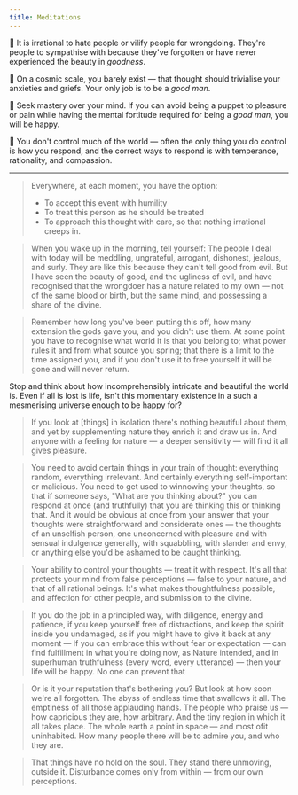 ```yaml
---
title: Meditations
---
```


💎 It is irrational to hate people or vilify people for wrongdoing. They're people to sympathise with because they've forgotten or have never experienced the beauty in *goodness*.

💎 On a cosmic scale, you barely exist — that thought should trivialise your anxieties and griefs. Your only job is to be a *good man*.

💎 Seek mastery over your mind. If you can avoid being a puppet to pleasure or pain while having the mental fortitude required for being a *good man*, you will be happy.

💎 You don't control much of the world — often the only thing you do control is how you respond, and the correct ways to respond is with temperance, rationality, and compassion.

---

> Everywhere, at each moment, you have the option:
> - To accept this event with humility
> - To treat this person as he should be treated
> - To approach this thought with care, so that nothing irrational creeps in.

> When you wake up in the morning, tell yourself: The people I deal with today will be meddling, ungrateful, arrogant, dishonest, jealous, and surly. They are like this because they can't tell good from evil. But I have seen the beauty of good, and the ugliness of evil, and have recognised that the wrongdoer has a nature related to my own — not of the same blood or birth, but the same mind, and possessing a share of the divine.

> Remember how long you've been putting this off, how many extension the gods gave you, and you didn't use them. At some point you have to recognise what world it is that you belong to; what power rules it and from what source you spring; that there is a limit to the time assigned you, and if you don't use it to free yourself it will be gone and will never return.

Stop and think about how incomprehensibly intricate and beautiful the world is. Even if all is lost is life, isn't this momentary existence in a such a mesmerising universe enough to be happy for?
> If you look at [things] in isolation there's nothing beautiful about them, and yet by supplementing nature they enrich it and draw us in. And anyone with a feeling for nature — a deeper sensitivity — will find it all gives pleasure.

> You need to avoid certain things in your train of thought: everything random, everything irrelevant. And certainly everything self-important or malicious. You need to get used to winnowing your thoughts, so that if someone says, "What are you thinking about?" you can respond at once (and truthfully) that you are thinking this or thinking that. And it would be obvious at once from your answer that your thoughts were straightforward and considerate ones — the thoughts of an unselfish person, one unconcerned with pleasure and with sensual indulgence generally, with squabbling, with slander and envy, or anything else you'd be ashamed to be caught thinking.

> Your ability to control your thoughts — treat it with respect. It's all that protects your mind from false perceptions — false to your nature, and that of all rational beings. It's what makes thoughtfulness possible, and affection for other people, and submission to the divine.

> If you do the job in a principled way, with diligence, energy and patience, if you keep yourself free of distractions, and keep the spirit inside you undamaged, as if you might have to give it back at any moment — If you can embrace this without fear or expectation — can find fulfillment in what you're doing now, as Nature intended, and in superhuman truthfulness (every word, every utterance) — then your life will be happy. No one can prevent that

> Or is it your reputation that's bothering you? But look at how soon we're all forgotten. The abyss of endless time that swallows it all. The emptiness of all those applauding hands. The people who praise us — how capricious they are, how arbitrary. And the tiny region in which it all takes place. The whole earth a point in space — and most ofit uninhabited. How many people there will be to admire you, and who they are.

> That things have no hold on the soul. They stand there unmoving, outside it. Disturbance comes only from within — from our own perceptions.
